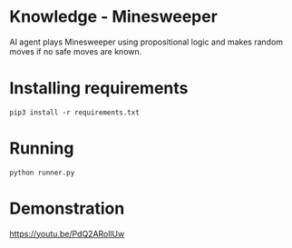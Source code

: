 # Knowledge - Minesweeper 
AI agent plays Minesweeper using propositional logic and makes random moves if no safe moves are known. 

# Installing requirements
`pip3 install -r requirements.txt`

# Running
`python runner.py`

# Demonstration
https://youtu.be/PdQ2ARollUw
